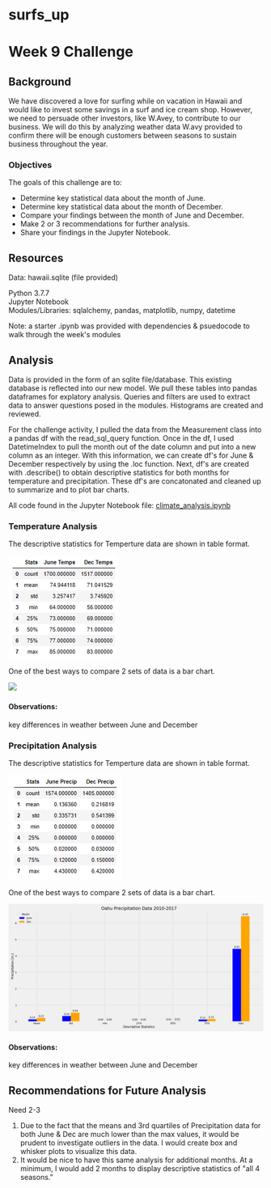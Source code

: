 # surfs_up

# Week 9 Challenge

## Background
We have discovered a love for surfing while on vacation in Hawaii and would like to invest some savings in a surf and ice cream shop.  However, we need to persuade other investors, like W.Avey, to contribute to our business.  We will do this by analyzing weather data W.avy provided to confirm there will be enough customers between seasons to sustain business throughout the year.  

### Objectives
The goals of this challenge are to:

* Determine key statistical data about the month of June.
* Determine key statistical data about the month of December.
* Compare your findings between the month of June and December.
* Make 2 or 3 recommendations for further analysis.
* Share your findings in the Jupyter Notebook.


## Resources
Data: hawaii.sqlite (file provided)

Python 3.7.7<br>
Jupyter Notebook<br>
Modules/Libraries:  sqlalchemy, pandas, matplotlib, numpy, datetime

Note:  a starter .ipynb was provided with dependencies & psuedocode to walk through the week's modules


## Analysis 
Data is provided in the form of an sqlite file/database.  This existing database is reflected into our new model.  We pull these tables into pandas dataframes for explatory analysis.  Queries and filters are used to extract data to answer questions posed in the modules.  Histograms are created and reviewed.  

For the challenge activity, I pulled the data from the Measurement class into a pandas df with the read_sql_query function.  Once in the df, I used DatetimeIndex to pull the month out of the date column and put into a new column as an integer.  With this information, we can create df's for June & December respectively by using the .loc function.  Next, df's are created with .describe() to obtain descriptive statistics for both months for temperature and precipitation.  These df's are concatonated and cleaned up to summarize and to plot bar charts.

All code found in the Jupyter Notebook file: [climate_analysis.ipynb](climate_analysis.ipynb)

### Temperature Analysis

The descriptive statistics for Temperture data are shown in table format.<br>

![](analysis/TempStats.PNG) 


One of the best ways to compare 2 sets of data is a bar chart.<br>

![](analysis/TempChart.png) 

#### Observations:

key differences in weather between June and December


### Precipitation Analysis

The descriptive statistics for Temperture data are shown in table format.<br>

![](analysis/PrecipStats.PNG) 


One of the best ways to compare 2 sets of data is a bar chart.<br>

![](analysis/PrecipChart.png) 

#### Observations:

key differences in weather between June and December

## Recommendations for Future Analysis

Need 2-3
1. Due to the fact that the means and 3rd quartiles of Precipitation data for both June & Dec are much lower than the max values, it would be prudent to investigate outliers in the data.  I would create box and whisker plots to visualize this data.
2. It would be nice to have this same analysis for additional months.  At a minimum, I would add 2 months to display descriptive statistics of "all 4 seasons."


